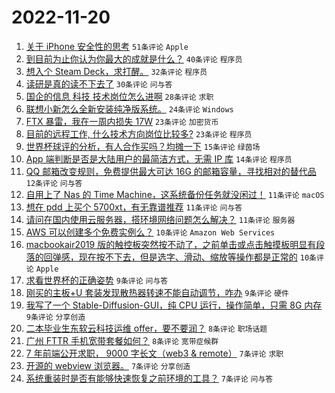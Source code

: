 # 2022-11-20

1. [关于 iPhone 安全性的思考](https://www.v2ex.com/t/896534) `51条评论` `Apple`
1. [到目前为止你认为你最大的成就是什么？](https://www.v2ex.com/t/896580) `40条评论` `程序员`
1. [想入个 Steam Deck，求打醒。](https://www.v2ex.com/t/896537) `32条评论` `程序员`
1. [读研是真的读不下去了](https://www.v2ex.com/t/896530) `30条评论` `问与答`
1. [国企的信息 科技 技术岗位怎么进啊](https://www.v2ex.com/t/896533) `28条评论` `求职`
1. [联想小新怎么全新安装纯净版系统。](https://www.v2ex.com/t/896584) `24条评论` `Windows`
1. [FTX 暴雷，我在一周内损失 17W](https://www.v2ex.com/t/896592) `23条评论` `加密货币`
1. [目前的远程工作, 什么技术方向岗位比较多?](https://www.v2ex.com/t/896516) `23条评论` `程序员`
1. [世界杯球评的分析，有人合作买吗？均摊一下](https://www.v2ex.com/t/896557) `15条评论` `绿茵场`
1. [App 端判断是否是大陆用户的最简洁方式，无需 IP 库](https://www.v2ex.com/t/896602) `14条评论` `程序员`
1. [QQ 邮箱改变规则，免费提供最大可达 16G 的邮箱容量，寻找相对的替代品](https://www.v2ex.com/t/896583) `12条评论` `问与答`
1. [自用上了 Nas 的 Time Machine，这系统备份任务就没闲过！](https://www.v2ex.com/t/896591) `11条评论` `macOS`
1. [想在 pdd 上买个 5700xt，有无靠谱推荐](https://www.v2ex.com/t/896576) `11条评论` `问与答`
1. [请问在国内使用云服务器，搭环境网络问题怎么解决？](https://www.v2ex.com/t/896563) `11条评论` `服务器`
1. [AWS 可以创建多个免费实例么？](https://www.v2ex.com/t/896600) `10条评论` `Amazon Web Services`
1. [macbookair2019 版的触控板突然按不动了，之前单击或点击触摸板明显有段落的回弹感，现在按不下去，但是选字、滑动、缩放等操作都是正常的](https://www.v2ex.com/t/896518) `10条评论` `Apple`
1. [求看世界杯的正确姿势](https://www.v2ex.com/t/896540) `9条评论` `问与答`
1. [刚买的主板+U 套装发现散热器转速不能自动调节，咋办](https://www.v2ex.com/t/896536) `9条评论` `硬件`
1. [我写了一个 Stable-Diffusion-GUI，纯 CPU 运行，操作简单，只需 8G 内存](https://www.v2ex.com/t/896532) `9条评论` `分享创造`
1. [二本毕业生东软云科技运维 offer，要不要润？](https://www.v2ex.com/t/896547) `8条评论` `职场话题`
1. [广州 FTTR 手机宽带套餐如何？](https://www.v2ex.com/t/896529) `8条评论` `宽带症候群`
1. [7 年前端公开求职， 9000 字长文（web3 & remote）](https://www.v2ex.com/t/896575) `7条评论` `求职`
1. [开源的 webview 浏览器。](https://www.v2ex.com/t/896556) `7条评论` `分享创造`
1. [系统重装时是否有能够快速恢复之前环境的工具？](https://www.v2ex.com/t/896553) `7条评论` `问与答`
